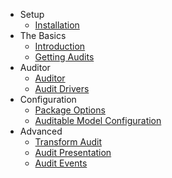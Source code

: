 - Setup
    - [Installation](/docs/{{version}}/installation)
- The Basics
    - [Introduction](/docs/{{version}}/introduction)
    - [Getting Audits](/docs/{{version}}/getting-audits)
- Auditor
    - [Auditor](/docs/{{version}}/auditor)
    - [Audit Drivers](/docs/{{version}}/audit-drivers)
- Configuration 
    - [Package Options](/docs/{{version}}/general-settings)
    - [Auditable Model Configuration](/docs/{{version}}/behavior-settings)
- Advanced
    - [Transform Audit](/docs/{{version}}/transform-audit)
    - [Audit Presentation](/docs/{{version}}/audit-presentation)
    - [Audit Events](/docs/{{version}}/events)
